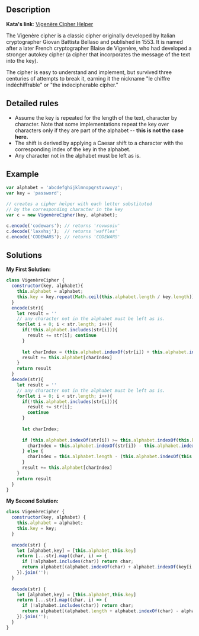 ## Description

**Kata's link**: [Vigenère Cipher Helper](https://www.codewars.com/kata/52d1bd3694d26f8d6e0000d3/javascript)

The Vigenère cipher is a classic cipher originally developed by Italian cryptographer Giovan Battista Bellaso and published in 1553. It is named after a later French cryptographer Blaise de Vigenère, who had developed a stronger autokey cipher (a cipher that incorporates the message of the text into the key).

The cipher is easy to understand and implement, but survived three centuries of attempts to break it, earning it the nickname "le chiffre indéchiffrable" or "the indecipherable cipher."

## Detailed rules

* Assume the key is repeated for the length of the text, character by character. Note that some implementations repeat the key over characters only if they are part of the alphabet -- <b>this is not the case here.</b>
* The shift is derived by applying a Caesar shift to a character with the corresponding index of the key in the alphabet.
* Any character not in the alphabet must be left as is.

## Example

```js
var alphabet = 'abcdefghijklmnopqrstuvwxyz';
var key = 'password';

// creates a cipher helper with each letter substituted
// by the corresponding character in the key
var c = new VigenèreCipher(key, alphabet);

c.encode('codewars'); // returns 'rovwsoiv'
c.decode('laxxhsj');  // returns 'waffles'
c.encode('CODEWARS'); // returns 'CODEWARS'
```

## Solutions

**My First Solution:**


```js
class VigenèreCipher {
  constructor(key, alphabet){
    this.alphabet = alphabet;
    this.key = key.repeat(Math.ceil(this.alphabet.length / key.length)).slice(0,this.alphabet.length);
  }
  encode(str){
    let result = ''
    // any character not in the alphabet must be left as is.
    for(let i = 0; i < str.length; i++){
      if(!this.alphabet.includes(str[i])){
        result += str[i]; continue
      }
      
      let charIndex = (this.alphabet.indexOf(str[i]) + this.alphabet.indexOf(this.key[i])) % this.alphabet.length
      result += this.alphabet[charIndex]
    }
    return result
  }
  decode(str){
    let result = ''
    // any character not in the alphabet must be left as is.
    for(let i = 0; i < str.length; i++){
      if(!this.alphabet.includes(str[i])){
        result += str[i];
        continue
      }
      
      let charIndex;
      
      if (this.alphabet.indexOf(str[i]) >= this.alphabet.indexOf(this.key[i])) {
        charIndex = this.alphabet.indexOf(str[i]) - this.alphabet.indexOf(this.key[i])
      } else {
        charIndex = this.alphabet.length - (this.alphabet.indexOf(this.key[i]) - this.alphabet.indexOf(str[i]))
      }
      result += this.alphabet[charIndex]
    }
    return result
  }
}
```

**My Second Solution:**

```js
class VigenèreCipher {
  constructor(key, alphabet) {
    this.alphabet = alphabet;
    this.key = key;
  }
  
  encode(str) {
    let [alphabet,key] = [this.alphabet,this.key]
    return [...str].map((char, i) => {
      if (!alphabet.includes(char)) return char;
      return alphabet[(alphabet.indexOf(char) + alphabet.indexOf(key[i % key.length])) % alphabet.length];
    }).join('');
  }
  
  decode(str) {
    let [alphabet,key] = [this.alphabet,this.key]
    return [...str].map((char, i) => {
      if (!alphabet.includes(char)) return char;
      return alphabet[(alphabet.length + alphabet.indexOf(char) - alphabet.indexOf(key[i % key.length])) % alphabet.length];
    }).join('');
  }
}
```


